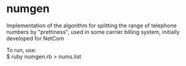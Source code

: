 # numgen
Implementation of the algorithm for splitting the range of telephone numbers by "prettiness", used in some carrier billing system, initially developed for NetCom

To run, use:  
    $ ruby numgen.rb > nums.list
